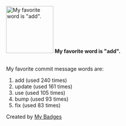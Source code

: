 <img src="https://my-badges.github.io/my-badges/favorite-word.png" alt="My favorite word is &quot;add&quot;." title="My favorite word is &quot;add&quot;." width="128">
<strong>My favorite word is &quot;add&quot;.</strong>
<br><br>

My favorite commit message words are:

1. add (used 240 times)
2. update (used 161 times)
3. use (used 105 times)
4. bump (used 93 times)
5. fix (used 83 times)


Created by <a href="https://github.com/my-badges/my-badges">My Badges</a>
